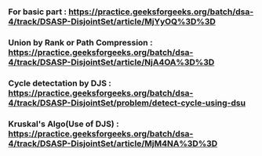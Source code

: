 ### For basic part : https://practice.geeksforgeeks.org/batch/dsa-4/track/DSASP-DisjointSet/article/MjYyOQ%3D%3D
### Union by Rank or Path Compression  : https://practice.geeksforgeeks.org/batch/dsa-4/track/DSASP-DisjointSet/article/NjA4OA%3D%3D
### Cycle detectation by DJS : https://practice.geeksforgeeks.org/batch/dsa-4/track/DSASP-DisjointSet/problem/detect-cycle-using-dsu
### Kruskal's Algo(Use of DJS) : https://practice.geeksforgeeks.org/batch/dsa-4/track/DSASP-DisjointSet/article/MjM4NA%3D%3D
